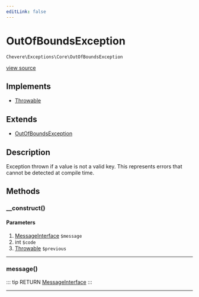 ```yaml
---
editLink: false
---
```


# OutOfBoundsException

`Chevere\Exceptions\Core\OutOfBoundsException`

[view source](https://github.com/chevere/chevere/blob/master/exceptions/Core/OutOfBoundsException.php)

## Implements

- [Throwable](https://www.php.net/manual/class.throwable)

## Extends

- [OutOfBoundsException](https://www.php.net/manual/class.outofboundsexception)

## Description

Exception thrown if a value is not a valid key. This represents errors that cannot be detected at compile time.

## Methods

### __construct()

#### Parameters

1. [MessageInterface](../../Interfaces/Message/MessageInterface.md) `$message`
2. int `$code`
3. [Throwable](https://www.php.net/manual/class.throwable) `$previous`

---

### message()

::: tip RETURN
[MessageInterface](../../Interfaces/Message/MessageInterface.md)
:::

---

